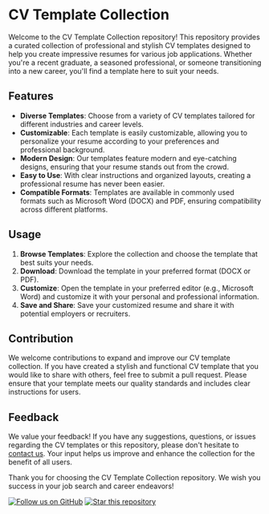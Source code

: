 # CV Template Collection

Welcome to the CV Template Collection repository! This repository provides a curated collection of professional and stylish CV templates designed to help you create impressive resumes for various job applications. Whether you're a recent graduate, a seasoned professional, or someone transitioning into a new career, you'll find a template here to suit your needs.

## Features

- **Diverse Templates**: Choose from a variety of CV templates tailored for different industries and career levels.
- **Customizable**: Each template is easily customizable, allowing you to personalize your resume according to your preferences and professional background.
- **Modern Design**: Our templates feature modern and eye-catching designs, ensuring that your resume stands out from the crowd.
- **Easy to Use**: With clear instructions and organized layouts, creating a professional resume has never been easier.
- **Compatible Formats**: Templates are available in commonly used formats such as Microsoft Word (DOCX) and PDF, ensuring compatibility across different platforms.

## Usage

1. **Browse Templates**: Explore the collection and choose the template that best suits your needs.
2. **Download**: Download the template in your preferred format (DOCX or PDF).
3. **Customize**: Open the template in your preferred editor (e.g., Microsoft Word) and customize it with your personal and professional information.
4. **Save and Share**: Save your customized resume and share it with potential employers or recruiters.

## Contribution

We welcome contributions to expand and improve our CV template collection. If you have created a stylish and functional CV template that you would like to share with others, feel free to submit a pull request. Please ensure that your template meets our quality standards and includes clear instructions for users.


## Feedback

We value your feedback! If you have any suggestions, questions, or issues regarding the CV templates or this repository, please don't hesitate to [contact us](mailto:hoaikcn7@outlook.com). Your input helps us improve and enhance the collection for the benefit of all users.

Thank you for choosing the CV Template Collection repository. We wish you success in your job search and career endeavors!

[![Follow us on GitHub](https://img.shields.io/github/followers/eriskcn.svg?style=social&label=Follow)](https://github.com/eriskcn)  [![Star this repository](https://img.shields.io/github/stars/eriskcn/cv-template-collection.svg?style=social&label=Star)](https://github.com/eriskcn/cv-template-collection)
